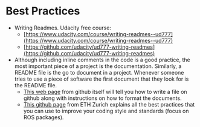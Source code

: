 # Best Practices

* Writing Readmes. Udacity free course: 
  * [https://www.udacity.com/course/writing-readmes--ud777](https://www.udacity.com/course/writing-readmes--ud777)
  * [https://github.com/udacity/ud777-writing-readmes](https://github.com/udacity/ud777-writing-readmes)
* Although including inline comments in the code is a good practice, the most important piece of a project is the documentation. Similarly, a README file is the go to document in a project. Whenever someone tries to use a piece of software the first document that they look for is the README file.
  * [This web page](https://docs.github.com/en/github/writing-on-github/basic-writing-and-formatting-syntax) from github itself will tell you how to write a file on github along with instructions on how to format the documents.
  * [This github page](https://eur02.safelinks.protection.outlook.com/?url=https%3A%2F%2Fgithub.com%2Fleggedrobotics%2Fros_best_practices%2Fblob%2Fmaster%2Fros_package_template%2FREADME.md&data=04%7C01%7CMark.Broerkens%40mhp.com%7C1069da5f75a8489f658708d8fb705255%7Ca21424d1f6514ed489bf6edaa0bd5ee4%7C0%7C0%7C637535807124317057%7CUnknown%7CTWFpbGZsb3d8eyJWIjoiMC4wLjAwMDAiLCJQIjoiV2luMzIiLCJBTiI6Ik1haWwiLCJXVCI6Mn0%3D%7C1000&sdata=udlEfDxCT%2FcBXlrz0zfpvrCn62QDgAHFYgzdrM8tDSQ%3D&reserved=0) from ETH Zurich explains all the best practices that you can use to improve your coding style and standards \(focus on ROS packages\).



